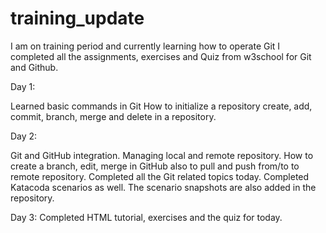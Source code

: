 # training_update
I am on training period and currently learning how to operate Git
I completed all the assignments, exercises and Quiz from w3school for Git and Github.


Day 1:

Learned basic commands in Git
How to initialize a repository
create, add, commit, branch, merge and delete in a repository.


Day 2:

Git and GitHub integration.
Managing local and remote repository.
How to create a branch, edit, merge in GitHub also to pull and push from/to to remote repository.
Completed all the Git related topics today. 
Completed Katacoda scenarios as well. The scenario snapshots are also added in the repository.


Day 3:
Completed HTML tutorial, exercises and the quiz for today.
